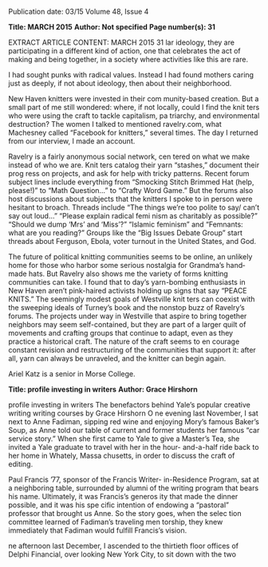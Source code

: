 Publication date: 03/15
Volume 48, Issue 4

**Title: MARCH 2015**
**Author: Not specified**
**Page number(s): 31**

EXTRACT ARTICLE CONTENT:
MARCH 2015
31
lar ideology, they are participating in a different kind 
of action, one that celebrates the act of making and 
being together, in a society where activities like this 
are rare.

I had sought punks with radical values. Instead I 
had found mothers caring just as deeply, if not about 
ideology, then about their neighborhood.

New Haven knitters were invested in their com­
munity-based creation. But a small part of me still 
wondered: where, if not locally, could I find the knit­
ters who were using the craft to tackle capitalism, pa­
triarchy, and environmental destruction? The women 
I talked to mentioned ravelry.com, what Machesney 
called “Facebook for knitters,” several times. The day I 
returned from our interview, I made an account.

Ravelry is a fairly anonymous social network, cen­
tered on what we make instead of who we are. Knit­
ters catalog their yarn “stashes,” document their prog­
ress on projects, and ask for help with tricky patterns. 
Recent forum subject lines include everything from 
“Smocking Stitch Brimmed Hat (help, please!)” to 
“Math Question…” to “Crafty Word Game.” But the 
forums also host discussions about subjects that the 
knitters I spoke to in person were hesitant to broach. 
Threads include “The things we’re too polite to say/
can’t say out loud…” “Please explain radical femi­
nism as charitably as possible?” “Should we dump 
‘Mrs’ and ‘Miss’?” “Islamic feminism” and “Femnants: 
what are you reading?” Groups like the “Big Issues 
Debate Group” start threads about Ferguson, Ebola, 
voter turnout in the United States, and God. 

The future of political knitting communities 
seems to be online, an unlikely home for those who 
harbor some serious nostalgia for Grandma’s hand­
made hats. But Ravelry also shows me the variety of 
forms knitting communities can take. I found that to­
day’s yarn-bombing enthusiasts in New Haven aren’t 
pink-haired activists holding up signs that say “PEACE 
KNITS.” The seemingly modest goals of Westville knit­
ters can coexist with the sweeping ideals of Turney’s 
book and the nonstop buzz of Ravelry’s forums. The 
projects under way in Westville that aspire to bring 
together neighbors may seem self-contained, but they 
are part of a larger quilt of movements and crafting 
groups that continue to adapt, even as they practice 
a historical craft. The nature of the craft seems to en­
courage constant revision and restructuring of the 
communities that support it: after all, yarn can always 
be unraveled, and the knitter can begin again.

Ariel Katz is a senior in Morse College.


**Title: profile investing in writers**
**Author: Grace Hirshorn**

profile
investing in writers
The benefactors behind Yale’s popular creative writing writing courses
by Grace Hirshorn
O
ne evening last November, I sat next to Anne 
Fadiman, sipping red wine and enjoying Mory’s 
famous Baker’s Soup, as Anne told our table of current 
and former students her famous “car service story.” 
When she first came to Yale to give a Master’s Tea, she 
invited a Yale graduate to travel with her in the hour-
and-a-half ride back to her home in Whately, Massa­
chusetts, in order to discuss the craft of editing. 

Paul Francis ’77, sponsor of the Francis Writer-
in-Residence Program, sat at a neighboring table, 
surrounded by alumni of the writing program that 
bears his name. Ultimately, it was Francis’s generos­
ity that made the dinner possible, and it was his spe­
cific intention of endowing a “pastoral” professor that 
brought us Anne. So the story goes, when the selec­
tion committee learned of Fadiman’s traveling men­
torship, they knew immediately that Fadiman would 
fulfill Francis’s vision. 

ne afternoon last December, I ascended to the 
thirtieth floor offices of Delphi Financial, over­
looking New York City, to sit down with the two